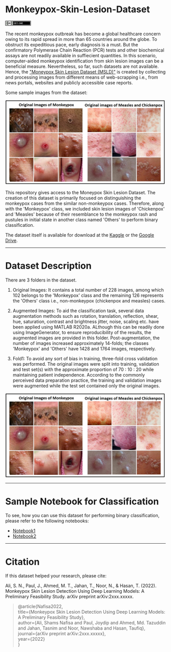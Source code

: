 # Monkeypox-Skin-Lesion-Dataset

![License](https://github.com/ShamsNafisaAli/Monkeypox-Skin-Lesion-Dataset/blob/main/Assests/cc.png)

The recent monkeypox outbreak has become a global healthcare concern owing to its rapid spread in more than 65 countries around the globe. To obstruct its expeditious pace, early diagnosis is a must. But the confirmatory Polymerase Chain Reaction (PCR) tests and other biochemical assays are not readily available in suffiecient quantities. In this scenario, computer-aided monkeypox identification from skin lesion images can be a beneficial measure. Nevertheless, so far, such datasets are not available. Hence, the ["Moneypox Skin Lesion Dataset (MSLD)"](https://www.kaggle.com/datasets/nafin59/monkeypox-skin-lesion-dataset) is created by collecting and processing images from different means of web-scrapping i.e., from news portals, websites and publicly accessible case reports. <br />

Some sample images from the dataset:<br />


![Sample Images](https://github.com/ShamsNafisaAli/Monkeypox-Skin-Lesion-Dataset/blob/main/Assests/sample%20images.png)


This repository gives access to the Moneypox Skin Lesion Dataset. The creation of this dataset is primarily focused on distinguishing the monkeypox cases from the similar non-monkeypox cases. Therefore, along with the 'Monkeypox' class, we included skin lesion images of 'Chickenpox' and 'Measles' because of their resemblance to the monkeypox rash and pustules in initial state in another class named 'Others' to perform binary classification.<br />

The dataset itself is available for download at the [Kaggle](https://www.kaggle.com/datasets/nafin59/monkeypox-skin-lesion-dataset) or the [Google Drive](https://drive.google.com/drive/folders/1bIYqAW-vqDBq3Ou_UMXPwgemqfZeqQi5?usp=sharing).<br />

* * *

# Dataset Description
There are 3 folders in the dataset.<br />

1) Original Images: It contains a total number of 228 images, among which 102 belongs to the 'Monkeypox' class and the remaining 126 represents the 'Others' class i.e., non-monkeypox (chickenpox and measles) cases.<br />

2) Augmented Images: To aid the classification task, several data augmentation methods such as rotation, translation, reflection, shear, hue, saturation, contrast and brightness jitter, noise, scaling etc. have been applied using MATLAB R2020a. ALthough this can be readily done using ImageGenerator, to ensure reproducibility of the results, the augmented images are provided in this folder. Post-augmentation, the number of images increased approximately 14-folds; the classes 'Monkeypox' and 'Others' have 1428 and 1764 images, respectively.<br />

3) Fold1: To avoid any sort of bias in training, three-fold cross validation was performed. The original images were split into training, validation and test set(s) with the approximate proportion of 70 : 10 : 20 while maintaining patient independence. According to the commonly perceived data preparation practice, the training and validation images were augmented while the test set contained only the original images.<br />

![Data](https://github.com/ShamsNafisaAli/Monkeypox-Skin-Lesion-Dataset/blob/main/Assests/sample%20images.png)

* * *


# Sample Notebook for Classification

To see, how you can use this dataset for performing binary classification, please refer to the following notebooks:<br />
- [Notebook1](https://www.kaggle.com/code/gpiosenka/monkey-pox-f1-score-90) <br />
- [Notebook2](https://www.kaggle.com/code/nafin59/monkeypox-sample-classification-notebook)<br />

* * *


# Citation

If this dataset helped your research, please cite:<br />

Ali, S. N., Paul, J., Ahmed, M. T., Jahan, T., Noor, N., & Hasan, T. (2022). Monkeypox Skin Lesion Detection Using Deep Learning Models: A Preliminary Feasibility Study. arXiv preprint arXiv:2xxx.xxxxx.

<blockquote>
  
@article{Nafisa2022,<br />
  title={Monkeypox Skin Lesion Detection Using Deep Learning Models: A Preliminary Feasibility Study},<br />
  author={Ali, Shams Nafisa and Paul, Joydip and Ahmed, Md. Tazuddin and Jahan, Tasnim and Noor, Nawshaba and Hasan, Taufiq},<br />
  journal={arXiv preprint arXiv:2xxx.xxxxx},<br />
  year={2022}<br />
}

  
<!-- Tschandl, P., Rosendahl, C. & Kittler, H. The HAM10000 dataset, a large collection of multi-source dermatoscopic images of common pigmented skin lesions. Sci. Data 5, 180161 doi:10.1038/sdata.2018.161 (2018).  -->
